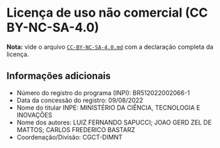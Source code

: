# Licença de uso não comercial (CC BY-NC-SA-4.0)

**Nota:** vide o arquivo [`CC-BY-NC-SA-4.0.md`](https://github.com/cfbastarz/teste/blob/main/CC-BY-NC-SA-4.0.md) com a declaração completa da licença.

## Informações adicionais

* Número do registro do programa (INPI): BR512022002066-1
* Data da concessão do registro: 09/08/2022
* Nome do titular INPE: MINISTÉRIO DA CIÊNCIA, TECNOLOGIA E INOVAÇÕES
* Nome dos autores: LUIZ FERNANDO SAPUCCI; JOAO GERD ZEL DE MATTOS; CARLOS FREDERICO BASTARZ
* Coordenação/Divisão: CGCT-DIMNT
